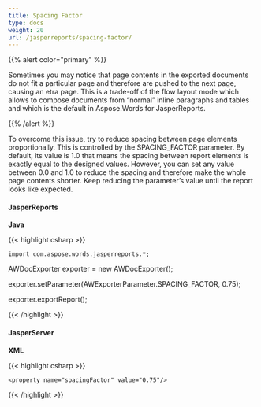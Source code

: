 ```yaml
---
title: Spacing Factor
type: docs
weight: 20
url: /jasperreports/spacing-factor/
---
```


{{% alert color="primary" %}} 

Sometimes you may notice that page contents in the exported documents do not fit a particular page and therefore are pushed to the next page, causing an etra page. This is a trade-off of the flow layout mode which allows to compose documents from “normal” inline paragraphs and tables and which is the default in Aspose.Words for JasperReports. 

{{% /alert %}} 

To overcome this issue, try to reduce spacing between page elements proportionally. This is controlled by the SPACING_FACTOR parameter. By default, its value is 1.0 that means the spacing between report elements is exactly equal to the designed values. However, you can set any value between 0.0 and 1.0 to reduce the spacing and therefore make the whole page contents shorter. Keep reducing the parameter’s value until the report looks like expected. 
#### **JasperReports**
**Java**

{{< highlight csharp >}}

    import com.aspose.words.jasperreports.*;

   AWDocExporter exporter = new AWDocExporter();

   exporter.setParameter(AWExporterParameter.SPACING_FACTOR, 0.75);

   exporter.exportReport();



{{< /highlight >}}
#### **JasperServer**
**XML**

{{< highlight csharp >}}

 <bean id="aw_exportParameters" class="com.aspose.words.jasperreports.AWExportParametersBean">

    <property name="spacingFactor" value="0.75"/>

</bean>



{{< /highlight >}}
